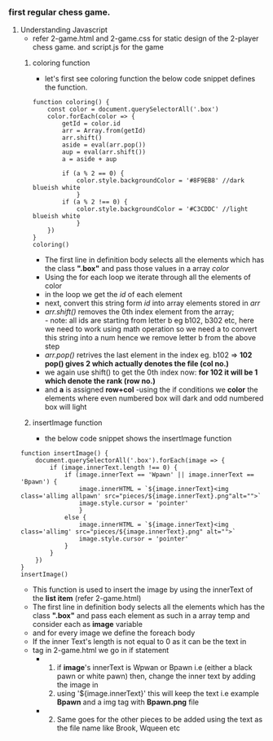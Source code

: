 ### first regular chess game.
1. Understanding Javascript 
    - refer 2-game.html and 2-game.css for static design of the 2-player chess game. and script.js for the game
    1. coloring function
        - let's first see coloring function the below code snippet defines the function.
        ```
        function coloring() {
            const color = document.querySelectorAll('.box')
            color.forEach(color => {
                getId = color.id
                arr = Array.from(getId)
                arr.shift()
                aside = eval(arr.pop())
                aup = eval(arr.shift())
                a = aside + aup

                if (a % 2 == 0) {
                    color.style.backgroundColor = '#8F9EB8' //dark blueish white
                    }
                if (a % 2 !== 0) {
                    color.style.backgroundColor = '#C3CDDC' //light blueish white
                    }
            })
        }
        coloring()
        ```

        - The first line in definition body selects all the elements which has the class **".box"** and pass those values in a array *color*
        - Using the for each loop we iterate through all the elements of color 
        - in the loop we get the *id* of each element
        - next, convert this string form *id* into array elements stored in *arr* 
        - *arr.shift()* removes the 0th index element from the array;<br>- note: all ids are starting from letter b eg b102, b302 etc, here we need to work using math operation so we need a to convert this string into a num hence we remove letter b from the above step
        - *arr.pop()* retrives the last element in the index eg. b102 => **102 pop() gives 2 which actually denotes the file (col no.)**
        - we again use shift() to get the 0th index now: **for 102 it will be 1 which denote the rank (row no.)**
        - and **a** is assigned **row+col**
        -using the if conditions we **color** the elements where even numbered box will dark and odd numbered box will light

    2. insertImage function
        - the below code snippet shows the insertImage function 
    ```
    function insertImage() {
        document.querySelectorAll('.box').forEach(image => {
            if (image.innerText.length !== 0) {
                if (image.innerText == 'Wpawn' || image.innerText == 'Bpawn') {
                    image.innerHTML = `${image.innerText}<img class='allimg allpawn' src="pieces/${image.innerText}.png"alt="">`
                    image.style.cursor = 'pointer'
                    }
                else {
                    image.innerHTML = `${image.innerText}<img class='allimg' src="pieces/${image.innerText}.png" alt="">`
                    image.style.cursor = 'pointer'
                }
            }
        })
    }
    insertImage()
    ```
    - This function is used to insert the image by using the innerText of the **list item** (refer 2-game.html)
    - The first line in definition body selects all the elements which has the class **".box"** and pass each element as such in a array temp and consider each as **image** variable
    - and for every image we define the foreach body
    - If the inner Text's length is not equal to 0 as it can be the text in *<li>* tag in 2-game.html we go in if statement
        - 1. if **image**'s innerText is Wpwan or Bpawn i.e (either a black pawn or white pawn) then,
            change the inner text by adding the image in *<li>* using '${image.innerText}' this will keep the text i.e example **Bpawn** and a img tag with **Bpawn.png** file 
        - 2. Same goes for the other pieces to be added using the text as the file name like Brook, Wqueen etc 


